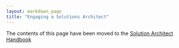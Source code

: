 ```yaml
---
layout: markdown_page
title: "Engaging a Solutions Architect"
---
```


The contents of this page have been moved to the [Solution Architect Handbook](https://github.com/daijapan/test/tree/master/customer-success/solutions-architects#when-and-how-to-engage-a-solutions-architect)
